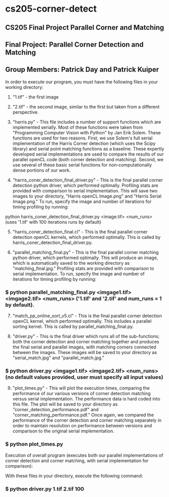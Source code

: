 # cs205-corner-detect
## CS205 Final Project Parallel Corner and Matching 

## Final Project: Parallel Corner Detection and Matching

## Group Members: Patrick Day and Patrick Kuiper

In order to execute our program, you must have the following files in your working directory:

1) "1.tif" - the first image

2) "2.tif" - the second image, similar to the first but taken from a different perspective.

3) "harris.py" - This file includes a number of support functions which are implemented serially. Most of these functions were taken from "Programming Computer Vision with Python" by Jan Erik Solem. These functions are used for two reasons. First, we use Solem's full serial implementation of the Harris Corner detection (which uses the Scipy library) and serial point matching functions as a baseline. These expertly developed serial implementations are used to compare the results of our parallel openCL code (both corner detection and matching). Second, we use several of these basic serial functions for non-computationally dense portions of our work. 

4) "harris_coner_detection_final_driver.py" - This is the final parallel corner detection python driver, which performed optimally. Profiling stats are provided with comparison to serial implementation. This will save two images to your directory, "Harris openCL Image.png" and "Harris Serial Image.png." To run, specify the image and number of iterations for timing profiling by running:

python harris_coner_detection_final_driver.py <image.tif> <num_runs> (uses '1.tif' with 100 iterations runs by default)

5) "harris_coner_detection_final.cl" - This is the final parallel corner detection openCL kernels, which performed optimally. This is called by harris_coner_detection_final_driver.py. 

6) "parallel_matching_final.py" - This is the final parallel corner matching python driver, which performed optimally. This will produce an image, which is automatically saved to the working directory as "matching_final.jpg." Profiling stats are provided with comparison to serial implementation. To run, specify the image and number of iterations for timing profiling by running:

### $ python parallel_matching_final.py <imgage1.tif> <imgage2.tif> <num_runs>  ('1.tif' and '2.tif' and num_runs = 1 by default).

7) "match_pp_online_sort_v5.cl" - This is the final parallel corner detection openCL kernel, which performed optimally. This includes a parallel sorting kernel. This is called by parallel_matching_final.py.

8) "driver.py" - This is the final driver which runs all of the sub-functions; both the corner detection and corner matching together and produces the final serial and parallel images, with matching corners connected between the images. These images will be saved to your directory as "serial_match.jpg" and "parallel_match.jpg."

### $ python driver.py <imgage1.tif> <imgage2.tif> <num_runs> (no default values provided, user must specify all input values)

9) "plot_times.py" - This will plot the execution times, comparing the performance of our various versions of corner detection matching versus serial implementation. The performance data is hard coded into this file. The plot will be saved to your directory as "corner_detection_performance.pdf" and "corner_matching_performance.pdf." Once again, we compared the performance of the corner detection and corner matching separately in order to maintain resolution on performance between versions and comparison to the original serial implementation. 

### $ python plot_times.py

Execution of overall program (executes both our parallel implementations of corner detection and corner matching, with serial implementation for comparison):

With these files in your directory, execute the following command:

### $ python driver.py 1.tif 2.tif 100
